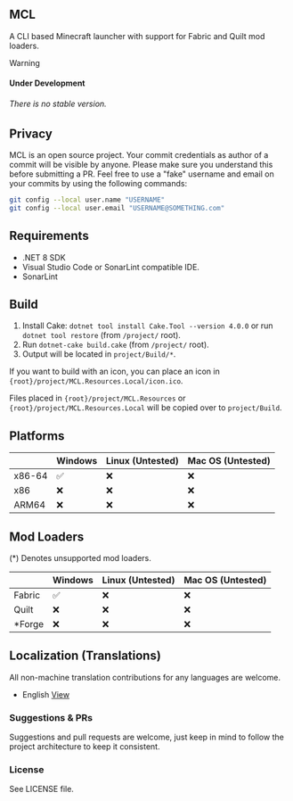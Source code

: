 ## MCL
A CLI based Minecraft launcher with support for Fabric and Quilt mod loaders.

> [!Warning]
> #### Under Development
> ###### There is no stable version.

## Privacy
MCL is an open source project. Your commit credentials as author of a commit will be visible by anyone. Please make sure you understand this before submitting a PR.
Feel free to use a "fake" username and email on your commits by using the following commands:
```bash
git config --local user.name "USERNAME"
git config --local user.email "USERNAME@SOMETHING.com"
```

## Requirements
- .NET 8 SDK
- Visual Studio Code or SonarLint compatible IDE.
- SonarLint

## Build
1. Install Cake: `dotnet tool install Cake.Tool --version 4.0.0` or run `dotnet tool restore` (from `/project/` root).
2. Run `dotnet-cake build.cake` (from `/project/` root).
3. Output will be located in `project/Build/*`.

If you want to build with an icon, you can place an icon in `{root}/project/MCL.Resources.Local/icon.ico`.

Files placed in `{root}/project/MCL.Resources` or `{root}/project/MCL.Resources.Local` will be copied over to `project/Build`.

## Platforms

|        | Windows|Linux (Untested)|Mac OS (Untested)|
|--------|--------|----------------|-----------------|
| x86-64 | ✅ | ❌ | ❌ |
| x86    | ❌ | ❌ | ❌ |
| ARM64  | ❌ | ❌ | ❌ |

## Mod Loaders
(*) Denotes unsupported mod loaders.

|        | Windows|Linux (Untested)|Mac OS (Untested)|
|--------|--------|----------------|-----------------|
| Fabric | ✅ | ❌ | ❌ |
| Quilt  | ❌ | ❌ | ❌ |
| *Forge | ❌ | ❌ | ❌ |

## Localization (Translations)
All non-machine translation contributions for any languages are welcome.
- English [View](./project/MCL.Resources/.mcl/localization/localization.en.json)

### Suggestions & PRs
Suggestions and pull requests are welcome, just keep in mind to follow the project architecture to keep it consistent.

### License
See LICENSE file.